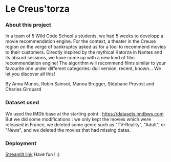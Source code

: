 # Le Creus'torza

### About this project

In a team of 5 Wild Code School's students, we had 5 weeks to developp a movie recommendation engine.
For the context, a theater in the Creuse region on the verge of bankruptcy asked us for a tool to recommend movies to their customers.
Directly inspired by the mythical Katorza in Nantes and its absurd sessions, we have come up with a new kind of film recommendation engine!
The algorithm will recommend films similar to your favourite one under different categories: dull version, recent, known... We let you discover all this!

By Anna Munos, Robin Sainsot, Manoa Brugger, Stéphane Provost and Charles Girouard  

### Dataset used

We used the IMDb base at the starting point : 
https://datasets.imdbws.com
But we did some modifications : we only kept the movies which were released in France, we deleted some genre such as "TV-Reality", "Adult", or "News", and we deleted the movies that had missing datas.


### Deployment

[Streamlit link](https://share.streamlit.io/saladegirouard/creustorza/main/creustorza.py)
Have fun ! :)
